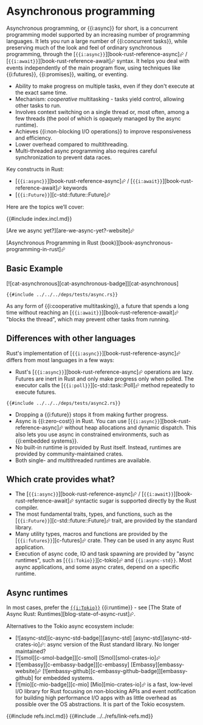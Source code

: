 # Asynchronous programming

Asynchronous programming, or {{i:async}} for short, is a concurrent programming model supported by an increasing number of programming languages. It lets you run a large number of {{i:concurrent tasks}}, while preserving much of the look and feel of ordinary synchronous programming, through the [`{{i:async}}`][book-rust-reference-async]⮳ / [`{{i:await}}`][book-rust-reference-await]⮳ syntax. It helps you deal with events independently of the main program flow, using techniques like {{i:futures}}, {{i:promises}}, waiting, or eventing.

- Ability to make progress on multiple tasks, even if they don't execute at the exact same time.
- Mechanism: _cooperative_ multitasking - tasks yield control, allowing other tasks to run.
- Involves context switching on a single thread or, most often, among a few threads (the pool of which is opaquely managed by the async runtime).
- Achieves {{i:non-blocking I/O operations}} to improve responsiveness and efficiency.
- Lower overhead compared to multithreading.
- Multi-threaded async programming also requires careful synchronization to prevent data races.

Key constructs in Rust:

- [`{{i:async}}`][book-rust-reference-async]⮳ / [`{{i:await}}`][book-rust-reference-await]⮳ keywords
- [`{{i:Future}}`][c-std::future::Future]⮳

Here are the topics we’ll cover:

{{#include index.incl.md}}

[Are we async yet?][are-we-async-yet?-website]⮳

[Asynchronous Programming in Rust (book)][book-asynchronous-programming-in-rust]⮳

## Basic Example

[![cat-asynchronous][cat-asynchronous-badge]][cat-asynchronous]

```rust,editable,mdbook-runnable
{{#include ../../../deps/tests/async.rs}}
```

As any form of {{i:cooperative multitasking}}, a future that spends a long time without reaching an [`{{i:await}}`][book-rust-reference-await]⮳ "blocks the thread", which may prevent other tasks from running.

## Differences with other languages

Rust's implementation of [`{{i:async}}`][book-rust-reference-async]⮳ differs from most languages in a few ways:

- Rust's [`{{i:async}}`][book-rust-reference-async]⮳ operations are lazy. Futures are inert in Rust and only make progress only when polled. The executor calls the [`{{i:poll}}`][c-std::task::Poll]⮳ method repeatedly to execute futures.

```rust,editable,mdbook-runnable
{{#include ../../../deps/tests/async2.rs}}
```

- Dropping a {{i:future}} stops it from making further progress.
- Async is {{i:zero-cost}} in Rust. You can use [`{{i:async}}`][book-rust-reference-async]⮳ without heap allocations and dynamic dispatch. This also lets you use async in constrained environments, such as {{i:embedded systems}}.
- No built-in runtime is provided by Rust itself. Instead, runtimes are provided by community-maintained crates.
- Both single- and multithreaded runtimes are available.

## Which crate provides what?

- The [`{{i:async}}`][book-rust-reference-async]⮳ / [`{{i:await}}`][book-rust-reference-await]⮳ syntactic sugar is supported directly by the Rust compiler.
- The most fundamental traits, types, and functions, such as the [`{{i:Future}}`][c-std::future::Future]⮳ trait, are provided by the standard library.
- Many utility types, macros and functions are provided by the [`{{i:futures}}`][c-futures]⮳ crate. They can be used in any async Rust application.
- Execution of async code, IO and task spawning are provided by "async runtimes", such as [`{{i:Tokio}}`][c-tokio]⮳ and `{{i:async-std}}`. Most async applications, and some async crates, depend on a specific runtime.

## Async runtimes

In most cases, prefer the [`{{i:Tokio}}`](tokio.md) {{i:runtime}} - see [The State of Async Rust: Runtimes][blog-state-of-async-rust]⮳.

Alternatives to the Tokio async ecosystem include:

- [![async-std][c-async-std-badge]][async-std]  [async-std][async-std-crates-io]⮳: async version of the Rust standard library. No longer maintained?
- [![smol][c-smol-badge]][c-smol]  [Smol][smol-crates-io]⮳
- [![embassy][c-embassy-badge]][c-embassy]  [Embassy][embassy-website]⮳ [![embassy-github][c-embassy-github-badge]][embassy-github] for embedded systems.
- [![mio][c-mio-badge]][c-mio]  [Mio][mio-crates-io]⮳ is a fast, low-level I/O library for Rust focusing on non-blocking APIs and event notification for building high performance I/O apps with as little overhead as possible over the OS abstractions. It is part of the Tokio ecosystem.

{{#include refs.incl.md}}
{{#include ../../refs/link-refs.md}}
